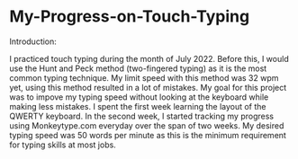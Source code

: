 # My-Progress-on-Touch-Typing

Introduction:

I practiced touch typing during the month of July 2022. Before this, I would use the Hunt and Peck method (two-fingered typing) as it is the most common typing technique. My limit speed with this method was 32 wpm yet, using this method resulted in a lot of mistakes. My goal for this project was to impove my typing speed without looking at the keyboard while making less mistakes. I spent the first week learning the layout of the QWERTY keyboard. In the second week, I started tracking my progress using Monkeytype.com everyday over the span of two weeks. My desired typing speed was 50 words per minute as this is the minimum requirement for typing skills at most jobs.
